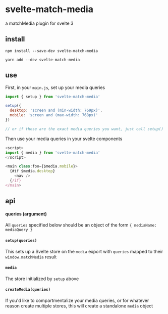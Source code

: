 # svelte-match-media

a matchMedia plugin for svelte 3

## install

```console
npm install --save-dev svelte-match-media
```

```console
yarn add --dev svelte-match-media
```

## use

First, in your `main.js`, set up your media queries

```js
import { setup } from 'svelte-match-media'

setup({
  desktop: 'screen and (min-width: 769px)',
  mobile: 'screen and (max-width: 768px)'
})

// or if those are the exact media queries you want, just call setup()
```

Then use your media queries in your svelte components

```js
<script>
import { media } from 'svelte-match-media'
</script>

<main class:foo={$media.mobile}>
  {#if $media.desktop}
    <nav />
  {/if}
</main>
```

## api

#### queries (argument)

All `queries` specified below should be an object of the form `{ mediaName: mediaQuery }`

#### `setup(queries)`

This sets up a Svelte store on the `media` export with `queries` mapped to their `window.matchMedia` result

#### `media`

The store initialized by `setup` above

#### `createMedia(queries)`

If you'd like to compartmentalize your media queries, or for whatever reason create multiple stores, this will create a standalone `media` object

